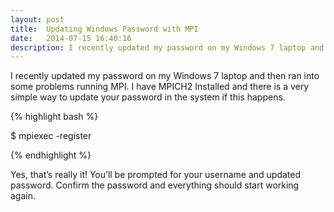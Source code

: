 ```yaml
---
layout: post
title:  Updating Windows Password with MPI
date:   2014-07-15 16:40:16
description: I recently updated my password on my Windows 7 laptop and then ran into some problems running MPI.  I have MPICH2 Installed and there is a very simple way to update your password in the system if this happens.
---
```


I recently updated my password on my Windows 7 laptop and then ran into some problems running MPI.  I have MPICH2 Installed and there is a very simple way to update your password in the system if this happens.

{% highlight bash %}

$ mpiexec -register

{% endhighlight %}

Yes, that’s really it!  You’ll be prompted for your username and updated password.  Confirm the password and everything should start working again.